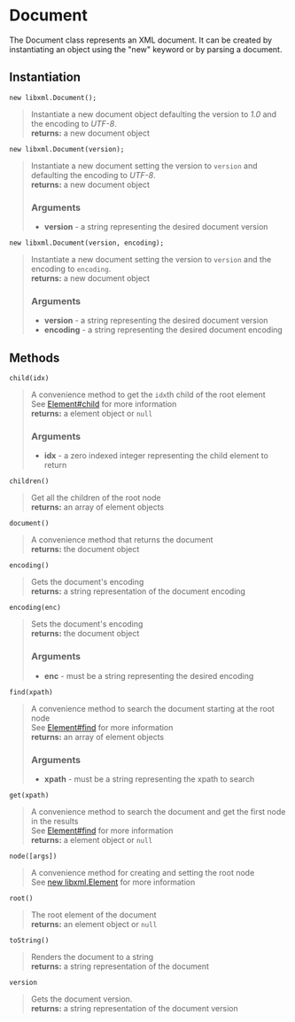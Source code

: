 Document
========

The Document class represents an XML document. It can be created by
instantiating an object using the "new" keyword or by parsing a document.

Instantiation
-------------

`new libxml.Document();`
> Instantiate a new document object defaulting the version to *1.0* and the
> encoding to *UTF-8*.  
> **returns:** a new document object

`new libxml.Document(version);`
> Instantiate a new document setting the version to `version` and defaulting
> the encoding to *UTF-8*.  
> **returns:** a new document object
> ### Arguments  
> * **version** - a string representing the desired document version  

`new libxml.Document(version, encoding);`
> Instantiate a new document setting the version to `version` and the encoding
> to `encoding`.  
> **returns:** a new document object
> ### Arguments  
> * **version** - a string representing the desired document version  
> * **encoding** - a string representing the desired document encoding  


Methods
-------

`child(idx)`
> A convenience method to get the `idx`th child of the root element  
> See [Element#child](/element) for more information  
> **returns:** a element object or `null`
> ### Arguments  
> * **idx** - a zero indexed integer representing the child element to return  

`children()`
> Get all the children of the root node  
> **returns:** an array of element objects

`document()`
> A convenience method that returns the document  
> **returns:** the document object

`encoding()` 
> Gets the document's encoding  
> **returns:** a string representation of the document encoding

`encoding(enc)`
> Sets the document's encoding  
> **returns:** the document object
> ### Arguments  
> * **enc** - must be a string representing the desired encoding  

`find(xpath)`
> A convenience method to search the document starting at the root node  
> See [Element#find](/element) for more information  
> **returns:** an array of element objects
> ### Arguments  
> * **xpath** - must be a string representing the xpath to search  

`get(xpath)`
> A convenience method to search the document and get the first node in the
> results  
> See [Element#find](/element) for more information  
> **returns:** a element object or `null`

`node([args])`
> A convenience method for creating and setting the root node  
> See [new libxml.Element](/element) for more information

`root()`
> The root element of the document  
> **returns:** an element object or `null`

`toString()`
> Renders the document to a string  
> **returns:** a string representation of the document

`version`
> Gets the document version.  
> **returns:** a string representation of the document version
